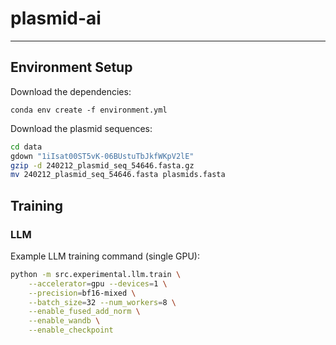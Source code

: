 # plasmid-ai

---

## Environment Setup

Download the dependencies: 

```
conda env create -f environment.yml
```

Download the plasmid sequences:

```bash
cd data 
gdown "1iIsat00ST5vK-06BUstuTbJkfWKpV2lE" 
gzip -d 240212_plasmid_seq_54646.fasta.gz
mv 240212_plasmid_seq_54646.fasta plasmids.fasta
```

## Training  

### LLM 

Example LLM training command (single GPU):

```bash 
python -m src.experimental.llm.train \
    --accelerator=gpu --devices=1 \
    --precision=bf16-mixed \
    --batch_size=32 --num_workers=8 \
    --enable_fused_add_norm \
    --enable_wandb \
    --enable_checkpoint
```